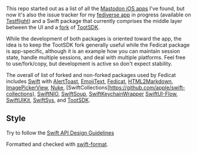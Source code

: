 This repo started out as a list of all the [Mastodon iOS apps](iosapps.md) I've found, but now it's also the issue tracker for my [fediverse app](https://fedicat.com/) in progress (available on [Testflight](https://testflight.apple.com/join/b6GatWTY)) and a Swift package that currently comprises the middle layer between the UI and a [fork](https://github.com/technicat/TootSDK/blob/main/FORK.md) of [TootSDK](https://github.com/technicat/TootSDK).

While the development of both packages is oriented toward the app, the idea is to keep the TootSDK fork generally useful while the Fedicat package is app-specific, although it is an example how you can maintain session state, handle multiple sessions, and deal with multiple platforms. Feel free to use/fork/copy, but development is active so don't expect stability.

The overall of list of forked and non-forked packages used by Fedicat includes [Swift](https://swift.org/) with [AlertToast](https://github.com/elai950/AlertToast/), [EmojiText](https://github.com/divadretlaw/EmojiText), [Fedicat](https://github.com/technicat/fedicat),  [HTML2Markdown](https://github.com/technicat/HTML2Markdown), [ImagePickerView](https://github.com/technicat/ImagePickerView), [Nuke](https://github.com/kean/Nuke), [SwiftCollections]https://github.com/apple/swift-collections), [SwiftNIO](https://github.com/apple/swift-nio), [SwiftSoup](https://github.com/scinfu/SwiftSoup), [SwiftKeychainWrapper](https://github.com/jrendel/SwiftKeychainWrapper)  [SwiftUI-Flow](https://github.com/tevelee/SwiftUI-Flow), [SwiftUIKit](https://github.com/danielsaidi/SwiftUIKit), [SwiftSys](https://github.com/technicat/swiftsys), and [TootSDK](https://github.com/technicat/tootsdk).

## Style

Try to follow the [Swift API Design Guidelines](https://www.swift.org/documentation/api-design-guidelines/)

Formatted and checked with [swift-format](https://github.com/apple/swift-format).

